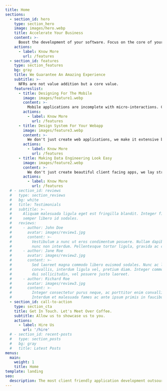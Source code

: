 ```yaml
---
title: Home
sections:
  - section_id: hero
    type: section_hero
    image: images/hero.webp
    title: Accelerate Your Business
    content: >-
      Boost the development of your software. Focus on the core of your business, we guarantee quality, speed and transparency. Know more about us.
    actions:
      - label: Know More
        url: /features
  - section_id: features
    type: section_features
    bg: gray
    title: We Guarantee An Amazing Experience
    subtitle: >-
      NFRs are not value addition but a core value.
    featureslist:
      - title: Designing For The Mobile
        image: images/feature1.webp
        content: >-
          Mobile applications are incomplete with micro-interactions. Collaborate with us to create the best experience for the user. We like our apps to be functionally accurate and aesthetically sharp.
        actions:
          - label: Know More
            url: /features
      - title: Design System For Your Webapp
        image: images/feature3.webp
        content: >-
          We don't just create web applications, we make it extensive by developing a design system. Creating standalone, testable and well documented components is our speciality.
        actions:
          - label: Know More
            url: /features
      - title: Making Data Engineering Look Easy
        image: images/feature2.webp
        content: >-
          We don't just create beautiful client facing apps, we lay strong foundations in term of data engineering and architecture.
        actions:
          - label: Know More
            url: /features
  # - section_id: reviews
  #   type: section_reviews
  #   bg: white
  #   title: Testimonials
  #   subtitle: >-
  #     Aliquam malesuada ligula eget est fringilla blandit. Integer finibus
  #     semper libero id sodales. 
  #   reviews:
  #     - author: John Doe
  #       avatar: images/review1.jpg
  #       content: >-
  #         Vestibulum a nunc ut eros condimentum posuere. Nullam dapibus quis
  #         nunc non interdum. Pellentesque tortor ligula, gravida ac commodo eu.
  #     - author: Jane Roe
  #       avatar: images/review2.jpg
  #       content: >-
  #         Sed laoreet magna commodo libero euismod sodales. Nunc ac libero
  #         convallis, interdum ligula vel, pretium diam. Integer commodo sem at
  #         dui sollicitudin, vel posuere justo laoreet.
  #     - author: Richard Roe
  #       avatar: images/review3.jpg
  #       content: >-
  #         Integer consectetur purus neque, ac porttitor enim convallis vitae.
  #         Interdum et malesuada fames ac ante ipsum primis in faucibus.
  - section_id: call-to-action
    type: section_cta
    title: Get In Touch. Let's Meet Over Coffee.
    subtitle: Allow us to showcase us to you.
    actions:
      - label: Hire Us
        url: '/hire'
  # - section_id: recent-posts
  #   type: section_posts
  #   bg: gray
  #   title: Latest Posts
menus:
  main:
    weight: 1
    title: Home
template: landing
seo:
  description: The most client friendly application development outsourcing service. It is a carefully curated team of experienced experts.
---
```

